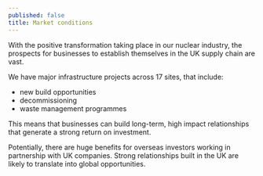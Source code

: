 ```yaml
---
published: false
title: Market conditions
---
```

With the positive transformation taking place in our nuclear industry, the prospects for businesses to establish themselves in the UK supply chain are vast. 

We have major infrastructure projects across 17 sites, that include: 
- new build opportunities
- decommissioning
- waste management programmes

This means that businesses can build long-term, high impact relationships that generate a strong return on investment.

Potentially, there are huge benefits for overseas investors working in partnership with UK companies.  Strong relationships built in the UK are likely to translate into global opportunities. 

